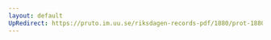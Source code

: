 ```yaml
---
layout: default
UpRedirect: https://pruto.im.uu.se/riksdagen-records-pdf/1880/prot-1880--fk--037.pdf
---
```

